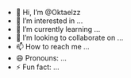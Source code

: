- 👋 Hi, I’m @Oktaelzz
- 👀 I’m interested in ...
- 🌱 I’m currently learning ...
- 💞️ I’m looking to collaborate on ...
- 📫 How to reach me ...
- 😄 Pronouns: ...
- ⚡ Fun fact: ...

<!---
Oktaelzz/Oktaelzz is a ✨ special ✨ repository because its `Manuelz.md` (this file) appears on your GitHub profile.
You can click the Preview link to take a look at your changes.
--->
